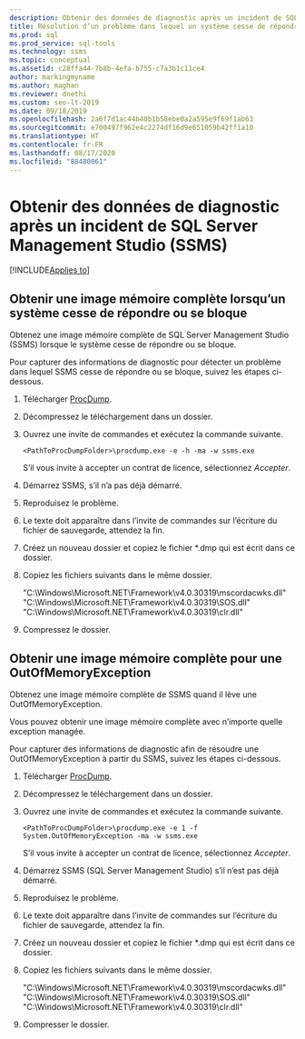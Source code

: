 ```yaml
---
description: Obtenir des données de diagnostic après un incident de SQL Server Management Studio (SSMS)
title: Résolution d’un problème dans lequel un système cesse de répondre ou se bloque avec SSMS
ms.prod: sql
ms.prod_service: sql-tools
ms.technology: ssms
ms.topic: conceptual
ms.assetid: c28ffa44-7b8b-4efa-b755-c7a3b1c11ce4
author: markingmyname
ms.author: maghan
ms.reviewer: dnethi
ms.custom: seo-lt-2019
ms.date: 09/18/2019
ms.openlocfilehash: 2a6f7d1ac44b40b1b58ebe0a2a595e9f69f1ab63
ms.sourcegitcommit: e700497f962e4c2274df16d9e651059b42ff1a10
ms.translationtype: HT
ms.contentlocale: fr-FR
ms.lasthandoff: 08/17/2020
ms.locfileid: "88480061"
---
```

# <a name="get-diagnostic-data-after-a-sql-server-management-studio-ssms-crash"></a>Obtenir des données de diagnostic après un incident de SQL Server Management Studio (SSMS)

[!INCLUDE[Applies to](../../includes/appliesto-ss-asdb-asdw-xxx-md.md)]

## <a name="get-full-memory-dump-after-an-unresponsive-system-or-crash"></a>Obtenir une image mémoire complète lorsqu’un système cesse de répondre ou se bloque

Obtenez une image mémoire complète de SQL Server Management Studio (SSMS) lorsque le système cesse de répondre ou se bloque.

Pour capturer des informations de diagnostic pour détecter un problème dans lequel SSMS cesse de répondre ou se bloque, suivez les étapes ci-dessous.

1. Télécharger [ProcDump](https://technet.microsoft.com/sysinternals/dd996900.aspx).

2. Décompressez le téléchargement dans un dossier.

3. Ouvrez une invite de commandes et exécutez la commande suivante.

    ```console
    <PathToProcDumpFolder>\procdump.exe -e -h -ma -w ssms.exe
    ```

    S’il vous invite à accepter un contrat de licence, sélectionnez *Accepter*.

4. Démarrez SSMS, s’il n’a pas déjà démarré.

5. Reproduisez le problème.

6. Le texte doit apparaître dans l’invite de commandes sur l’écriture du fichier de sauvegarde, attendez la fin.

7. Créez un nouveau dossier et copiez le fichier *.dmp qui est écrit dans ce dossier.

8. Copiez les fichiers suivants dans le même dossier.

    "C:\Windows\Microsoft.NET\Framework\v4.0.30319\mscordacwks.dll"  "C:\Windows\Microsoft.NET\Framework\v4.0.30319\SOS.dll"  "C:\Windows\Microsoft.NET\Framework\v4.0.30319\clr.dll"

9. Compressez le dossier.

## <a name="get-full-memory-dump-for-an-outofmemoryexception"></a>Obtenir une image mémoire complète pour une OutOfMemoryException

Obtenez une image mémoire complète de SSMS quand il lève une OutOfMemoryException.

Vous pouvez obtenir une image mémoire complète avec n’importe quelle exception managée.

Pour capturer des informations de diagnostic afin de résoudre une OutOfMemoryException à partir du SSMS, suivez les étapes ci-dessous.

1. Télécharger [ProcDump](https://technet.microsoft.com/sysinternals/dd996900.aspx).

2. Décompressez le téléchargement dans un dossier.

3. Ouvrez une invite de commandes et exécutez la commande suivante.

    ```console
    <PathToProcDumpFolder>\procdump.exe -e 1 -f System.OutOfMemoryException -ma -w ssms.exe
    ```

    S’il vous invite à accepter un contrat de licence, sélectionnez *Accepter*.

4. Démarrez SSMS (SQL Server Management Studio) s’il n’est pas déjà démarré.

5. Reproduisez le problème.

6. Le texte doit apparaître dans l’invite de commandes sur l’écriture du fichier de sauvegarde, attendez la fin.

7. Créez un nouveau dossier et copiez le fichier *.dmp qui est écrit dans ce dossier.

8. Copiez les fichiers suivants dans le même dossier.

    "C:\Windows\Microsoft.NET\Framework\v4.0.30319\mscordacwks.dll"  "C:\Windows\Microsoft.NET\Framework\v4.0.30319\SOS.dll"  "C:\Windows\Microsoft.NET\Framework\v4.0.30319\clr.dll"

9. Compresser le dossier.
